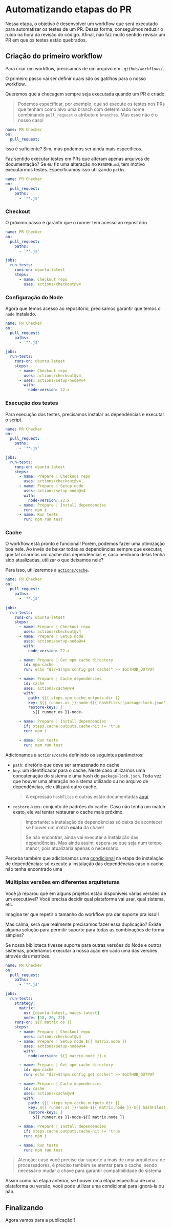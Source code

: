 # Automatizando etapas do PR

Nessa etapa, o objetivo é desenvolver um workflow que será executado para automatizar os testes de um PR. Dessa forma, conseguimos reduzir o ruído na hora da revisão do código. Afinal, não faz muito sentido revisar um PR em que os testes estão quebrados.


## Criação do primeiro workflow

Para criar um workflow, precisamos de um arquivo em `.github/workflows/`.

O primeiro passo vai ser definir quais são os gatilhos para o nosso workflow.

Queremos que a checagem sempre seja executada quando um PR é criado.

> Podemos especificar, por exemplo, que só execute os testes nos PRs que tenham como alvo uma branch com determinado nome combinando `pull_request` o atributo e `branches`. Mas esse não é o nosso caso!

```yaml
name: PR Checker
on:
  pull_request:
```

Isso é suficiente? Sim, mas podemos ser ainda mais específicos.

Faz sentido executar testes em PRs que alteram apenas arquivos de documentação? Se eu fiz uma alteração no `README.md`, tem motivo executarmos testes. Especificamos isso utilizando `paths`.

```yaml
name: PR Checker
on:
  pull_request:
    paths:
      - '**.js'
```

### Checkout

O próximo passo é garantir que o runner tem acesso ao repositório.

```yaml
name: PR Checker
on:
  pull_request:
    paths:
      - '**.js'

jobs:
  run-tests:
    runs-on: ubuntu-latest
    steps:
      - name: Checkout repo
        uses: actions/checkout@v4
```


### Configuração do Node

Agora que temos acesso ao repositório, precisamos garantir que temos o `node` instalado.

```yaml
name: PR Checker
on:
  pull_request:
    paths:
      - '**.js'

jobs:
  run-tests:
    runs-on: ubuntu-latest
    steps:
      - name: Checkout repo
        uses: actions/checkout@v4
      - uses: actions/setup-node@v4
        with:
          node-version: 22.x
```

### Execução dos testes

Para execução dos testes, precisamos instalar as dependências e executar o script.

```yaml
name: PR Checker
on:
  pull_request:
    paths:
      - '**.js'

jobs:
  run-tests:
    runs-on: ubuntu-latest
    steps:
      - name: Prepare | Checkout repo
        uses: actions/checkout@v4
      - name: Prepare | Setup node
        uses: actions/setup-node@v4
        with:
          node-version: 22.x
      - name: Prepare | Install dependencies
        run: npm i
      - name: Run tests
        run: npm run test
```

### Cache

O workflow está pronto e funcional! Porém, podemos fazer uma otimização boa nele.
Ao invés de baixar todas as dependências sempre que executar, que tal criarmos um cache das dependências e, caso nenhuma delas tenha sido atualizadas, utilizar o que deixamos nele?

Para isso, utilizaremos a [`actions/cache`](https://github.com/actions/cache).

```yaml
name: PR Checker
on:
  pull_request:
    paths:
      - '**.js'

jobs:
  run-tests:
    runs-on: ubuntu-latest
    steps:
      - name: Prepare | Checkout repo
        uses: actions/checkout@v4
      - name: Prepare | Setup node
        uses: actions/setup-node@v4
        with:
          node-version: 22.x

      - name: Prepare | Get npm cache directory
        id: npm-cache
        run: echo "dir=$(npm config get cache)" >> $GITHUB_OUTPUT

      - name: Prepare | Cache dependencies
        id: cache
        uses: actions/cache@v4
        with:
          path: ${{ steps.npm-cache.outputs.dir }}
          key: ${{ runner.os }}-node-${{ hashFiles('package-lock.json') }}
          restore-keys: |
            ${{ runner.os }}-node-

      - name: Prepare | Install dependencies
        if: steps.cache.outputs.cache-hit != 'true'
        run: npm i

      - name: Run tests
        run: npm run test
```

Adicionamos a `actions/cache` definindo os seguintes parâmetros:
- `path`: diretório que deve ser armazenado no cache
- `key`: um identificador para o cache. Neste caso utilizamos uma concatenação do sistema e uma hash do `package-lock.json`. Toda vez que houver uma alteração no sistema utilizado ou no arquivo de dependências, ele utilizará outro cache.
  > A expressão `hashFiles` e outras estão documentadas [aqui](https://docs.github.com/pt/actions/learn-github-actions/expressions).
- `restore-keys`: conjunto de padrões do cache. Caso não tenha um match exato, ele vai tentar restaurar o cache mais próximo.
  > Importante: a instalação de dependências só deixa de acontecer se houver um match **exato** da chave!
  >
  > Se não encontrar, ainda vai executar a instalação das dependências. Mas ainda assim, espera-se que seja num tempo menor, pois atualizaria apenas o necessário.

Perceba também que adicionamos uma [condicional](https://docs.github.com/pt/actions/using-jobs/using-conditions-to-control-job-execution) na etapa de instalação de dependências: só execute a instalação das dependências caso o cache não tenha encontrado  uma

### Múltiplas versões em diferentes arquiteturas

Você já reparou que em alguns projetos estão disponíveis várias versões de um executável? Você precisa decidir qual plataforma vai usar, qual sistema, etc.

Imagina ter que repetir o tamanho do workflow pra dar suporte pra isso!!


Mas calma, será que realmente precisamos fazer essa duplicação? Existe alguma solução para permitir suporte para todas as combinações de forma simples?

Se nossa biblioteca tivesse suporte para outras versões do Node e outros sistemas, poderíamos executar a nossa ação em cada uma das versões através das matrizes.

```yaml
name: PR Checker
on:
  pull_request:
    paths:
      - '**.js'

jobs:
  run-tests:
    strategy:
      matrix:
        os: [ubuntu-latest, macos-latest]
        node: [18, 20, 22]
    runs-on: ${{ matrix.os }}
    steps:
      - name: Prepare | Checkout repo
        uses: actions/checkout@v4
      - name: Prepare | Setup node ${{ matrix.node }}
        uses: actions/setup-node@v4
        with:
          node-version: ${{ matrix.node }}.x

      - name: Prepare | Get npm cache directory
        id: npm-cache
        run: echo "dir=$(npm config get cache)" >> $GITHUB_OUTPUT

      - name: Prepare | Cache dependencies
        id: cache
        uses: actions/cache@v4
        with:
          path: ${{ steps.npm-cache.outputs.dir }}
          key: ${{ runner.os }}-node-${{ matrix.node }}-${{ hashFiles('package-lock.json') }}
          restore-keys: |
            ${{ runner.os }}-node-${{ matrix.node }}

      - name: Prepare | Install dependencies
        if: steps.cache.outputs.cache-hit != 'true'
        run: npm i

      - name: Run tests
        run: npm run test
```

> Atenção: caso você precise dar suporte a mais de uma arquitetura de processadores, é preciso também se atentar para o cache, sendo necessário mudar a chave para garantir compatibilidade do sistema.

Assim como na etapa anterior, se houver uma etapa específica de uma plataforma ou versão, você pode utilizar uma condicional para ignorá-la ou não.

## Finalizando

Agora vamos para a publicação!!
